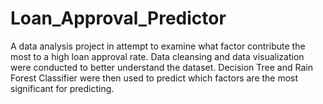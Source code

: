 # Loan_Approval_Predictor
A data analysis project in attempt to examine what factor contribute the most to a high loan approval rate. Data cleansing and data visualization were conducted to better understand the dataset. Decision Tree and Rain Forest Classifier were then used to predict which factors are the most significant for predicting.
